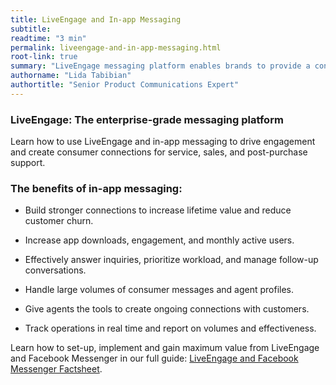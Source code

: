 ```yaml
---
title: LiveEngage and In-app Messaging
subtitle:
readtime: "3 min"
permalink: liveengage-and-in-app-messaging.html
root-link: true
summary: "LiveEngage messaging platform enables brands to provide a continuous connection with consumers, creating the personalized, convenient level of service people expect today — straight to their mobile phone, including in-app messaging (mobile app messaging). "
authorname: "Lida Tabibian"
authortitle: "Senior Product Communications Expert"
---
```


### LiveEngage: The enterprise-grade messaging platform

Learn how to use LiveEngage and in-app messaging to drive engagement and create consumer connections for service, sales, and post-purchase support.

### The benefits of in-app messaging:

* Build stronger connections to increase lifetime value and reduce customer churn.

* Increase app downloads, engagement, and monthly active users.

* Effectively answer inquiries, prioritize workload, and manage follow-up conversations.

* Handle large volumes of consumer messages and agent profiles.

* Give agents the tools to create ongoing connections with customers.

* Track operations in real time and report on volumes and effectiveness.

<div class="bestpractice">Learn how to set-up, implement and gain maximum value from LiveEngage and Facebook Messenger in our full guide: <a href="http://info.liveperson.com/rs/501-BLE-979/images/Facebook_Messenger_Factsheet.pdf">LiveEngage and Facebook Messenger Factsheet</a>.</div>
